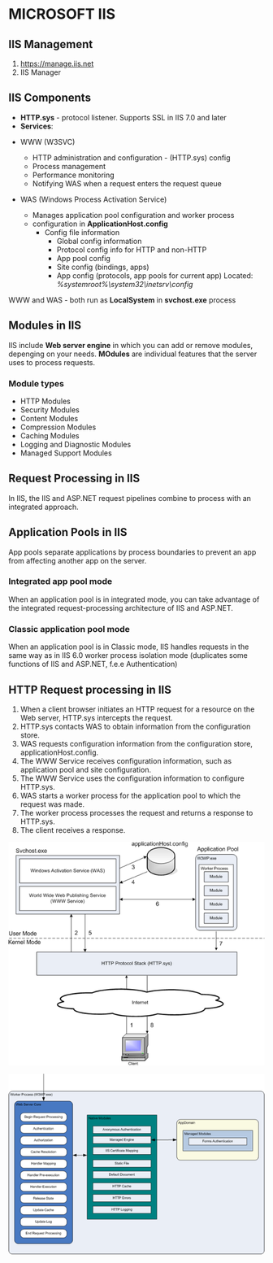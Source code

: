 # MICROSOFT IIS

## IIS Management
1. https://manage.iis.net
2. IIS Manager

## IIS Components
- **HTTP.sys** - protocol listener. Supports SSL in IIS 7.0 and later
- **Services**:
* WWW (W3SVC)
    - HTTP administration and configuration - (HTTP.sys) config
    - Process management
    - Performance monitoring
    - Notifying WAS when a request enters the request queue 

* WAS (Windows Process Activation Service)
    - Manages application pool configuration and worker process
    - configuration in **ApplicationHost.config**
        * Config file information
            - Global config information
            - Protocol config info for HTTP and non-HTTP
            - App pool config
            - Site config (bindings, apps)
            - App config (protocols, app pools for current app) Located: *%systemroot%\system32\inetsrv\config*

WWW and WAS - both run as **LocalSystem** in **svchost.exe** process

## Modules in IIS

IIS include **Web server engine** in which you can add or remove modules, depenging on your needs.
**MOdules** are individual features that the server uses to process requests.

### Module types

- HTTP Modules
- Security Modules
- Content Modules 
- Compression Modules
- Caching Modules
- Logging and Diagnostic Modules
- Managed Support Modules

## Request Processing in IIS

In IIS, the IIS and ASP.NET request pipelines combine to process with an integrated approach.

## Application Pools in IIS

App pools separate applications by process boundaries to prevent an app from affecting another app on the server.

### Integrated app pool mode

When an application pool is in integrated mode, you can take advantage of the integrated request-processing architecture of IIS and ASP.NET.

### Classic application pool mode

When an application pool is in Classic mode, IIS handles requests in the same way as in IIS 6.0 worker process isolation mode (duplicates some functions of IIS and ASP.NET, f.e.e Authentication)

## HTTP Request processing in IIS

1. When a client browser initiates an HTTP request for a resource on the Web server, HTTP.sys intercepts the request.
2. HTTP.sys contacts WAS to obtain information from the configuration store.
3. WAS requests configuration information from the configuration store, applicationHost.config.
4. The WWW Service receives configuration information, such as application pool and site configuration.
5. The WWW Service uses the configuration information to configure HTTP.sys.
6. WAS starts a worker process for the application pool to which the request was made.
7. The worker process processes the request and returns a response to HTTP.sys.
8. The client receives a response.

![IIS-Scheme](https://github.com/OlegPlatonenko/Virtualizing/blob/master/IIS/images/iis_scheme.png)

![IIS-Modules_scheme](https://github.com/OlegPlatonenko/Virtualizing/blob/master/IIS/images/IIS_Modules_scheme.png)
